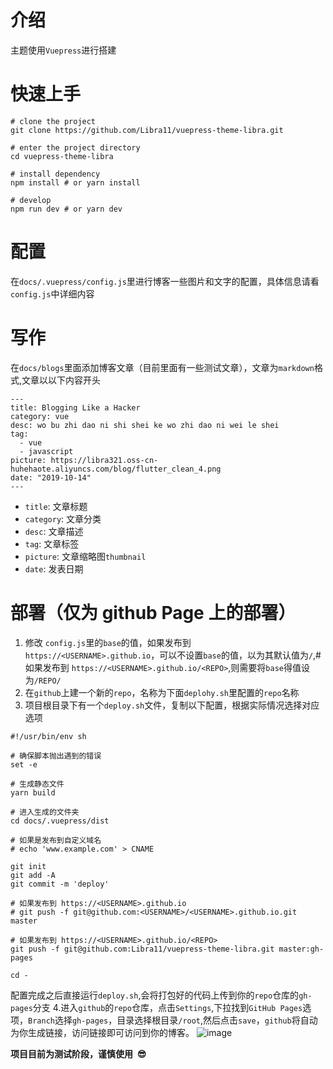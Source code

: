 # 介绍

主题使用`Vuepress`进行搭建

# 快速上手

```
# clone the project
git clone https://github.com/Libra11/vuepress-theme-libra.git

# enter the project directory
cd vuepress-theme-libra

# install dependency
npm install # or yarn install

# develop
npm run dev # or yarn dev
```

# 配置

在`docs/.vuepress/config.js`里进行博客一些图片和文字的配置，具体信息请看`config.js`中详细内容

# 写作

在`docs/blogs`里面添加博客文章（目前里面有一些测试文章），文章为`markdown`格式,文章以以下内容开头

```
---
title: Blogging Like a Hacker
category: vue
desc: wo bu zhi dao ni shi shei ke wo zhi dao ni wei le shei
tag:
  - vue
  - javascript
picture: https://libra321.oss-cn-huhehaote.aliyuncs.com/blog/flutter_clean_4.png
date: "2019-10-14"
---
```

- `title`: 文章标题
- `category`: 文章分类
- `desc`: 文章描述
- `tag`: 文章标签
- `picture`: 文章缩略图`thumbnail`
- `date`: 发表日期

# 部署（仅为 github Page 上的部署）

1. 修改 `config.js`里的`base`的值，如果发布到 `https://<USERNAME>.github.io`，可以不设置`base`的值，以为其默认值为`/`,# 如果发布到 `https://<USERNAME>.github.io/<REPO>`,则需要将`base`得值设为`/REPO/`
2. 在`github`上建一个新的`repo`，名称为下面`deplohy.sh`里配置的`repo`名称
3. 项目根目录下有一个`deploy.sh`文件，复制以下配置，根据实际情况选择对应选项

```
#!/usr/bin/env sh

# 确保脚本抛出遇到的错误
set -e

# 生成静态文件
yarn build

# 进入生成的文件夹
cd docs/.vuepress/dist

# 如果是发布到自定义域名
# echo 'www.example.com' > CNAME

git init
git add -A
git commit -m 'deploy'

# 如果发布到 https://<USERNAME>.github.io
# git push -f git@github.com:<USERNAME>/<USERNAME>.github.io.git master

# 如果发布到 https://<USERNAME>.github.io/<REPO>
git push -f git@github.com:Libra11/vuepress-theme-libra.git master:gh-pages

cd -
```

配置完成之后直接运行`deploy.sh`,会将打包好的代码上传到你的`repo`仓库的`gh-pages`分支 4.进入`github`的`repo`仓库，点击`Settings`,下拉找到`GitHub Pages`选项，`Branch`选择`gh-pages`，目录选择根目录`/root`,然后点击`save`，`github`将自动为你生成链接，访问链接即可访问到你的博客。
![image](https://libra321.oss-cn-huhehaote.aliyuncs.com/github/84CBEB9D-AF4D-4E20-ACC2-12DD6CB5332F.png)

**项目目前为测试阶段，谨慎使用  😎**
